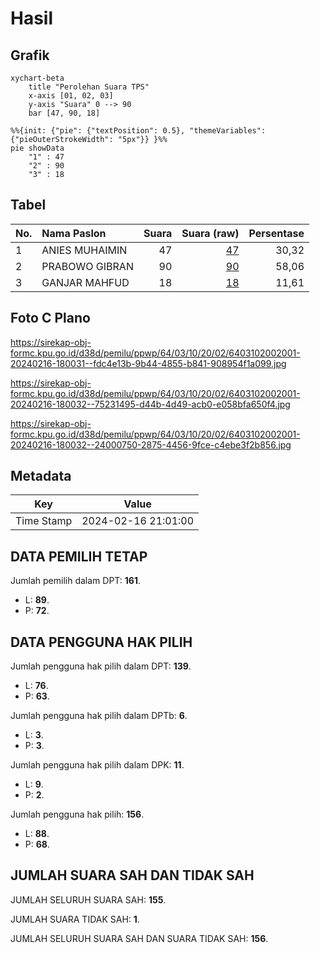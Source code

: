 # Hasil

## Grafik

```mermaid
xychart-beta
    title "Perolehan Suara TPS"
    x-axis [01, 02, 03]
    y-axis "Suara" 0 --> 90
    bar [47, 90, 18]
```

```mermaid
%%{init: {"pie": {"textPosition": 0.5}, "themeVariables": {"pieOuterStrokeWidth": "5px"}} }%%
pie showData
    "1" : 47
    "2" : 90
    "3" : 18
```

## Tabel

| No. | Nama Paslon    | Suara | Suara (raw) | Persentase |
|:--- |:-------------- | -----:| -----------:| ----------:|
| 1   | ANIES MUHAIMIN | 47    | [47][p-1]   | 30,32      |
| 2   | PRABOWO GIBRAN | 90    | [90][p-2]   | 58,06      |
| 3   | GANJAR MAHFUD  | 18    | [18][p-3]   | 11,61      |


[p-1]: https://github.com/gigit-pemilu/pemilu-2024-64-kalimantan-timur/blob/main/pilpres/hitung-suara/sub/64-kalimantan-timur/sub/03-berau/sub/10-tabalar/sub/2002-tabalar-muara/sub/001-tps/sub/paslon-1.txt
[p-2]: https://github.com/gigit-pemilu/pemilu-2024-64-kalimantan-timur/blob/main/pilpres/hitung-suara/sub/64-kalimantan-timur/sub/03-berau/sub/10-tabalar/sub/2002-tabalar-muara/sub/001-tps/sub/paslon-2.txt
[p-3]: https://github.com/gigit-pemilu/pemilu-2024-64-kalimantan-timur/blob/main/pilpres/hitung-suara/sub/64-kalimantan-timur/sub/03-berau/sub/10-tabalar/sub/2002-tabalar-muara/sub/001-tps/sub/paslon-3.txt

## Foto C Plano

https://sirekap-obj-formc.kpu.go.id/d38d/pemilu/ppwp/64/03/10/20/02/6403102002001-20240216-180031--fdc4e13b-9b44-4855-b841-908954f1a099.jpg

https://sirekap-obj-formc.kpu.go.id/d38d/pemilu/ppwp/64/03/10/20/02/6403102002001-20240216-180032--75231495-d44b-4d49-acb0-e058bfa650f4.jpg

https://sirekap-obj-formc.kpu.go.id/d38d/pemilu/ppwp/64/03/10/20/02/6403102002001-20240216-180032--24000750-2875-4456-9fce-c4ebe3f2b856.jpg


## Metadata

| Key        | Value               |
| ---------- | ------------------- |
| Time Stamp | 2024-02-16 21:01:00 |


## DATA PEMILIH TETAP

Jumlah pemilih dalam DPT: **161**.
 * L: **89**.
 * P: **72**.

## DATA PENGGUNA HAK PILIH

Jumlah pengguna hak pilih dalam DPT: **139**.
 * L: **76**.
 * P: **63**.

Jumlah pengguna hak pilih dalam DPTb: **6**.
 * L: **3**.
 * P: **3**.

Jumlah pengguna hak pilih dalam DPK: **11**.
 * L: **9**.
 * P: **2**.

Jumlah pengguna hak pilih: **156**.
 * L: **88**.
 * P: **68**.

## JUMLAH SUARA SAH DAN TIDAK SAH

JUMLAH SELURUH SUARA SAH: **155**.

JUMLAH SUARA TIDAK SAH: **1**.

JUMLAH SELURUH SUARA SAH DAN SUARA TIDAK SAH: **156**.



